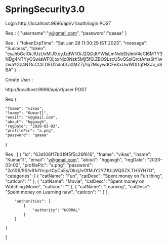 # SpringSecurity3.0


Login
http://localhost:9696/api/v1/auth/login  POST

Req :   {
    "username":"v@gmail.com",
    "password":"qaaaa"
}

Res : {
    "tokenExpTime": "Sat Jan 28 11:30:29 IST 2023",
    "message": "Success",
    "token": "eyJhbGciOiJIUzUxMiJ9.eyJzdWIiOiJ2QGdtYWlsLmNvbSIsImV4cCI6MTY3NDg4NTYyOSwiaWF0IjoxNjc0Nzk5MjI5fQ.ZBO9LzcU5vQSslQrctAms6tYIwzwaYGz4NTtcCCILDEU2xIn0La0MZ7j7Iq7MoywdCFeXxUwWDDqfHXJv_oSBA"
}


Create User :

http://localhost:9696/api/v1/user  POST

Req {
   
    "fname": "vikas",
    "lname": "Kumar11",
    "email": "v@gmail.com",
    "about": "hggasgh",
    "regDate": "2020-03-02",
    "profilePic": "a.png",
    "password": "qaaaa"
}


Res : 
[
    {
        "id": "63d106f17b019f5f5c26f616",
        "fname": "vikas",
        "lname": "Kumar11",
        "email": "v@gmail.com",
        "about": "hggasgh",
        "regDate": "2020-03-02",
        "profilePic": "a.png",
        "password": "$2a$10$/9S/v81dYrcprtCyCuEy/OIrcj/vOfMJY2Y71UIjWQSZX.TH5YH7O",
        "categories": [
            {
                "catName": "Fun",
                "catDesc": "Spent money on Fun thing",
                "catIcon": ""
            },
            {
                "catName": "Movie",
                "catDesc": "Spent money on Watching Movie",
                "catIcon": ""
            },
            {
                "catName": "Learning",
                "catDesc": "Spent money on Learning new",
                "catIcon": ""
            }
        ],
      
   
        "authorities": [
            {
                "authority": "NORMAL"
            }
        ]
       
    }
]
